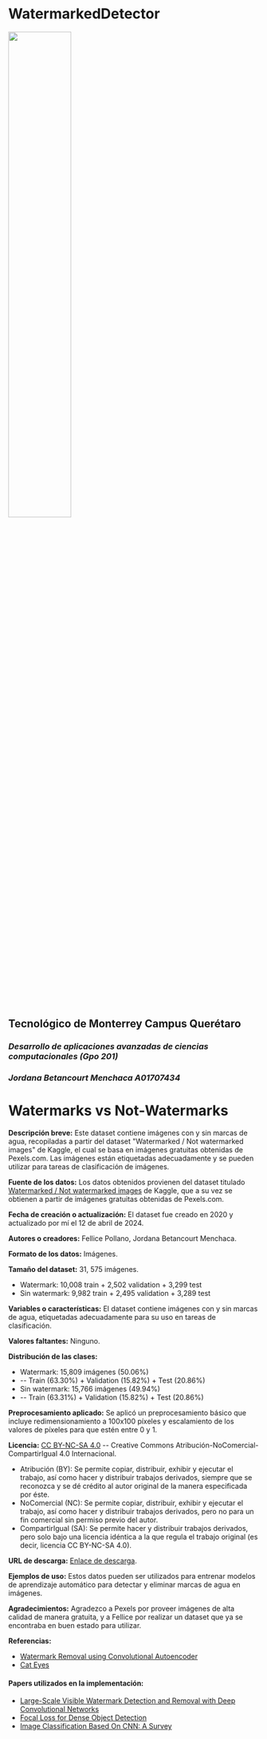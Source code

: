 # WatermarkedDetector

<img src="https://javier.rodriguez.org.mx/itesm/2014/tecnologico-de-monterrey-blue.png" width="50%">

## Tecnológico de Monterrey Campus Querétaro
### *Desarrollo de aplicaciones avanzadas de ciencias computacionales (Gpo 201)*
### *Jordana Betancourt Menchaca A01707434*

# Watermarks vs Not-Watermarks

**Descripción breve:** Este dataset contiene imágenes con y sin marcas de agua, recopiladas a partir del dataset "Watermarked / Not watermarked images" de Kaggle, el cual se basa en imágenes gratuitas obtenidas de Pexels.com. Las imágenes están etiquetadas adecuadamente y se pueden utilizar para tareas de clasificación de imágenes.

**Fuente de los datos:** Los datos obtenidos provienen del dataset titulado [Watermarked / Not watermarked images](https://www.kaggle.com/datasets/felicepollano/watermarked-not-watermarked-images) de Kaggle, que a su vez se obtienen a partir de imágenes gratuitas obtenidas de Pexels.com.

**Fecha de creación o actualización:** El dataset fue creado en 2020 y actualizado por mí el 12 de abril de 2024.

**Autores o creadores:** Fellice Pollano, Jordana Betancourt Menchaca.

**Formato de los datos:** Imágenes.

**Tamaño del dataset:**  31, 575 imágenes.

- Watermark: 10,008 train + 2,502 validation  + 3,299 test
- Sin watermark: 9,982 train + 2,495 validation  + 3,289 test

**Variables o características:** El dataset contiene imágenes con y sin marcas de agua, etiquetadas adecuadamente para su uso en tareas de clasificación.

**Valores faltantes:** Ninguno.

**Distribución de las clases:**
- Watermark: 15,809 imágenes (50.06%)
- -- Train (63.30%) + Validation (15.82%) + Test (20.86%)
- Sin watermark: 15,766 imágenes (49.94%)
- -- Train (63.31%) + Validation (15.82%) + Test (20.86%)

**Preprocesamiento aplicado:** Se aplicó un preprocesamiento básico que incluye redimensionamiento a 100x100 píxeles y escalamiento de los valores de píxeles para que estén entre 0 y 1.

**Licencia:** [CC BY-NC-SA 4.0](https://creativecommons.org/licenses/by-nc-sa/4.0/) -- Creative Commons Atribución-NoComercial-CompartirIgual 4.0 Internacional.

- Atribución (BY): Se permite copiar, distribuir, exhibir y ejecutar el trabajo, así como hacer y distribuir trabajos derivados, siempre que se reconozca y se dé crédito al autor original de la manera especificada por éste.
- NoComercial (NC): Se permite copiar, distribuir, exhibir y ejecutar el trabajo, así como hacer y distribuir trabajos derivados, pero no para un fin comercial sin permiso previo del autor.
- CompartirIgual (SA): Se permite hacer y distribuir trabajos derivados, pero solo bajo una licencia idéntica a la que regula el trabajo original (es decir, licencia CC BY-NC-SA 4.0).

**URL de descarga:** [Enlace de descarga](https://drive.google.com/drive/folders/1DMZaVaJ7cLMuh9MQibmfjir5RspuMbVq?usp=sharing).

**Ejemplos de uso:** Estos datos pueden ser utilizados para entrenar modelos de aprendizaje automático para detectar y eliminar marcas de agua en imágenes.

**Agradecimientos:** Agradezco a Pexels por proveer imágenes de alta calidad de manera gratuita, y a Fellice por realizar un dataset que ya se encontraba en buen estado para utilizar.

**Referencias:**
- [Watermark Removal using Convolutional Autoencoder](https://www.kaggle.com/code/ankit8467/watermark-removal-using-convolutional-autoencoder)
- [Cat Eyes](https://www.kaggle.com/code/mpwolke/cat-eyes)
#### Papers utilizados en la implementación:
- [Large-Scale Visible Watermark Detection and Removal with Deep Convolutional Networks](https://link.springer.com/chapter/10.1007/978-3-030-03338-5_3)
- [Focal Loss for Dense Object Detection](https://openaccess.thecvf.com/content_ICCV_2017/papers/Lin_Focal_Loss_for_ICCV_2017_paper.pdf)
- [Image Classification Based On CNN: A Survey](https://d1wqtxts1xzle7.cloudfront.net/90135273/p2-libre.pdf?1661255798=&response-content-disposition=inline%3B+filename%3DImage_Classification_Based_On_CNN_A_Surv.pdf&Expires=1713721022&Signature=NMCdEZzBOcx8flTi9OSuaUhDZV68yQGmlqnLRsYBB0P~1FoWClcLntffqWDrbKJiGMTxyxErKjDgf~iXbeYVaecMQxeRCWFXHlnAIsgvABD1ZKGXYb2v2c~2-UVe3sJr-t148s~chjp6Cvhvxdn-GXwm6ZnDcbsbqgXsHGOZVhvD0aLvcLX28zJlhIfChzViS1OG1~VGfxdxMrt3nzCKK~MHWP8yOHDuAX40xeFWjcK~HKRe2y2Yt15Ka4C~WzhQFHOOHcfiVbUmVUcejmP~22j~CNrw3T0BZKef9pVfT8BRby~WV3q4pkdBKjaZ~l-~2PmZYfNWAsy7RTycJqL6aA__&Key-Pair-Id=APKAJLOHF5GGSLRBV4ZA)
